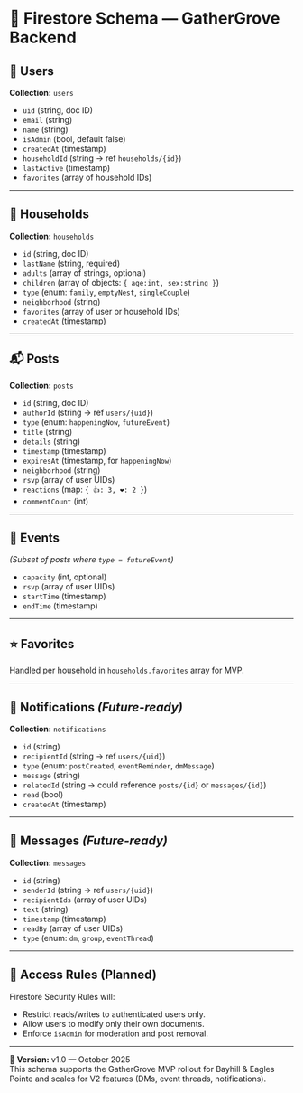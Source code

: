 # 📘 Firestore Schema — GatherGrove Backend

## 🧍 Users
**Collection:** `users`
- `uid` (string, doc ID)
- `email` (string)
- `name` (string)
- `isAdmin` (bool, default false)
- `createdAt` (timestamp)
- `householdId` (string → ref `households/{id}`)
- `lastActive` (timestamp)
- `favorites` (array of household IDs)

---

## 🏡 Households
**Collection:** `households`
- `id` (string, doc ID)
- `lastName` (string, required)
- `adults` (array of strings, optional)
- `children` (array of objects: `{ age:int, sex:string }`)
- `type` (enum: `family`, `emptyNest`, `singleCouple`)
- `neighborhood` (string)
- `favorites` (array of user or household IDs)
- `createdAt` (timestamp)

---

## 📬 Posts
**Collection:** `posts`
- `id` (string, doc ID)
- `authorId` (string → ref `users/{uid}`)
- `type` (enum: `happeningNow`, `futureEvent`)
- `title` (string)
- `details` (string)
- `timestamp` (timestamp)
- `expiresAt` (timestamp, for `happeningNow`)
- `neighborhood` (string)
- `rsvp` (array of user UIDs)
- `reactions` (map: `{ 👍: 3, ❤️: 2 }`)
- `commentCount` (int)

---

## 📅 Events
*(Subset of posts where `type = futureEvent`)*  
- `capacity` (int, optional)
- `rsvp` (array of user UIDs)
- `startTime` (timestamp)
- `endTime` (timestamp)

---

## ⭐ Favorites
Handled per household in `households.favorites` array for MVP.

---

## 🔔 Notifications *(Future-ready)*
**Collection:** `notifications`
- `id` (string)
- `recipientId` (string → ref `users/{uid}`)
- `type` (enum: `postCreated`, `eventReminder`, `dmMessage`)
- `message` (string)
- `relatedId` (string → could reference `posts/{id}` or `messages/{id}`)
- `read` (bool)
- `createdAt` (timestamp)

---

## 💬 Messages *(Future-ready)*
**Collection:** `messages`
- `id` (string)
- `senderId` (string → ref `users/{uid}`)
- `recipientIds` (array of user UIDs)
- `text` (string)
- `timestamp` (timestamp)
- `readBy` (array of user UIDs)
- `type` (enum: `dm`, `group`, `eventThread`)

---

## 🔐 Access Rules (Planned)
Firestore Security Rules will:
- Restrict reads/writes to authenticated users only.
- Allow users to modify only their own documents.
- Enforce `isAdmin` for moderation and post removal.

---

📅 **Version:** v1.0 — October 2025  
This schema supports the GatherGrove MVP rollout for Bayhill & Eagles Pointe and scales for V2 features (DMs, event threads, notifications).
